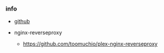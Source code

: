 ### info
- [github](https://hub.docker.com/r/linuxserver/plex)

- nginx-reverseproxy
    - https://github.com/toomuchio/plex-nginx-reverseproxy
